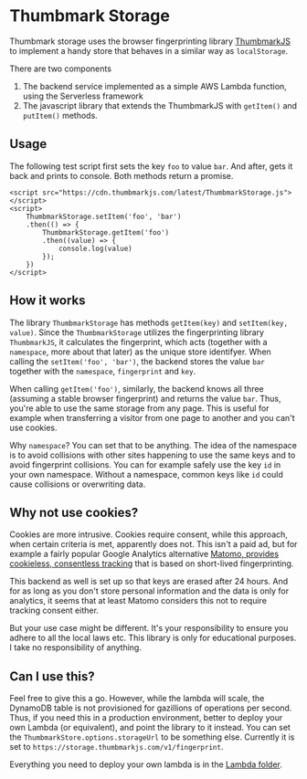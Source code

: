 # Thumbmark Storage

Thumbmark storage uses the browser fingerprinting library [ThumbmarkJS](https://github.com/ilkkapeltola/thumbmarkjs) to implement a handy store that behaves in a similar way as `localStorage`.

There are two components

1. The backend service implemented as a simple AWS Lambda function, using the Serverless framework
2. The javascript library that extends the ThumbmarkJS with `getItem()` and `putItem()` methods.

## Usage

The following test script first sets the key `foo` to value `bar`.
And after, gets it back and prints to console. Both methods return a promise.

```
<script src="https://cdn.thumbmarkjs.com/latest/ThumbmarkStorage.js"></script>
<script>
    ThumbmarkStorage.setItem('foo', 'bar')
    .then(() => {
        ThumbmarkStorage.getItem('foo')
        .then((value) => {
            console.log(value)
        });
    })
</script>
```



## How it works

The library `ThumbmarkStorage` has methods `getItem(key)` and `setItem(key, value)`. Since the `ThumbmarkStorage` utilizes the fingerprinting library `ThumbmarkJS`, it calculates the fingerprint, which acts (together with a `namespace`, more about that later) as the unique store identifyer. When calling the `setItem('foo', 'bar')`, the backend stores the value `bar` together with the `namespace`, `fingerprint` and `key`.

When calling `getItem('foo')`, similarly, the backend knows all three (assuming a stable browser fingerprint) and returns the value `bar`. Thus, you're able to use the same storage from any page. This is useful for example when transferring a visitor from one page to another and you can't use cookies.

Why `namespace`? You can set that to be anything. The idea of the namespace is to avoid collisions with other sites happening to use the same keys and to avoid fingerprint collisions. You can for example safely use the key `id` in your own namespace. Without a namespace, common keys like `id` could cause collisions or overwriting data.

## Why not use cookies?

Cookies are more intrusive. Cookies require consent, while this approach, when certain criteria is met, apparently does not. This isn't a paid ad, but for example a fairly popular Google Analytics alternative [Matomo, provides cookieless, consentless tracking](https://matomo.org/faq/new-to-piwik/how-do-i-use-matomo-analytics-without-consent-or-cookie-banner/) that is based on short-lived fingerprinting.

This backend as well is set up so that keys are erased after 24 hours. And for as long as you don't store personal information and the data is only for analytics, it seems that at least Matomo considers this not to require tracking consent either.

But your use case might be different. It's your responsibility to ensure you adhere to all the local laws etc. This library is only for educational purposes. I take no responsibility of anything.

## Can I use this?

Feel free to give this a go. However, while the lambda will scale, the DynamoDB table is not provisioned for gazillions of operations per second. Thus, if you need this in a production environment, better to deploy your own Lambda (or equivalent), and point the library to it instead. You can set the `ThumbmarkStore.options.storageUrl` to be something else. Currently it is set to `https://storage.thumbmarkjs.com/v1/fingerprint`.

Everything you need to deploy your own lambda is in the [Lambda folder](lambda/).
